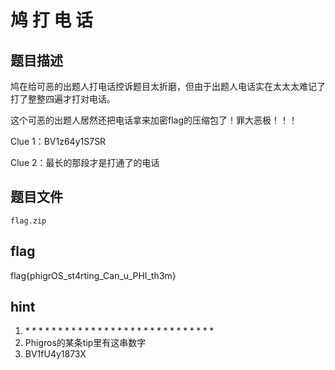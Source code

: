# 鸠 打 电 话

## 题目描述

鸠在给可恶的出题人打电话控诉题目太折磨，但由于出题人电话实在太太太难记了打了整整四遍才打对电话。

这个可恶的出题人居然还把电话拿来加密flag的压缩包了！罪大恶极！！！

Clue 1：BV1z64y1S7SR

Clue 2：最长的那段才是打通了的电话

## 题目文件

`flag.zip`

## flag

flag{phigrOS_st4rting_Can_u_PHI_th3m}

## hint

1. $*****************************$
2. Phigros的某条tip里有这串数字
3. BV1fU4y1873X

